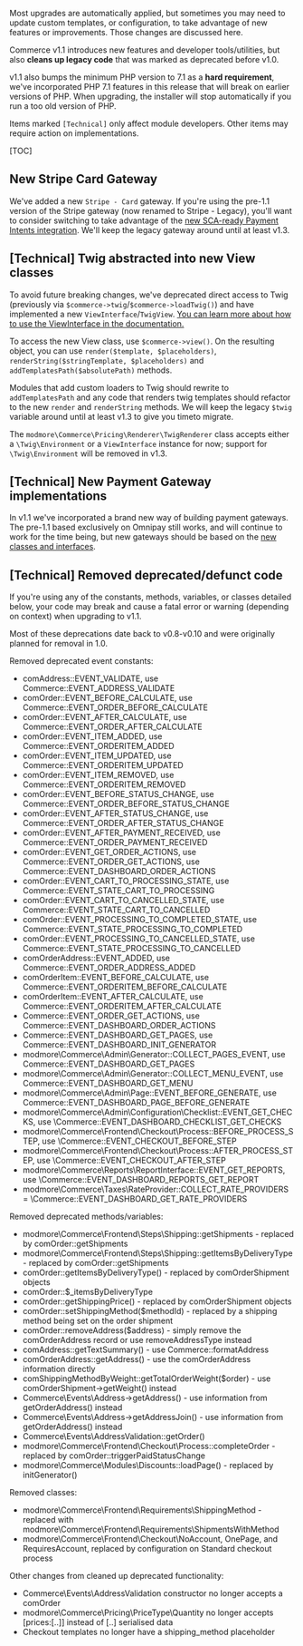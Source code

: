 Most upgrades are automatically applied, but sometimes you may need to update custom templates, or configuration, to take advantage of new features or improvements. Those changes are discussed here.

Commerce v1.1 introduces new features and developer tools/utilities, but also **cleans up legacy code** that was marked as deprecated before v1.0.

v1.1 also bumps the minimum PHP version to 7.1 as a **hard requirement**, we've incorporated PHP 7.1 features in this release that will break on earlier versions of PHP. When upgrading, the installer will stop automatically if you run a too old version of PHP.

Items marked `[Technical]` only affect module developers. Other items may require action on implementations. 

[TOC]

## New Stripe Card Gateway

We've added a new `Stripe - Card` gateway. If you're using the pre-1.1 version of the Stripe gateway (now renamed to Stripe - Legacy), you'll want to consider switching to take advantage of the [new SCA-ready Payment Intents integration](../Payment_Methods/Stripe_Card). We'll keep the legacy gateway around until at least v1.3.

## [Technical] Twig abstracted into new View classes

To avoid future breaking changes, we've deprecated direct access to Twig (previously via `$commerce->twig`/`$commerce->loadTwig()`) and have implemented a new `ViewInterface`/`TwigView`. [You can learn more about how to use the ViewInterface in the documentation.](../Developer/Twig_and_Views)

To access the new View class, use `$commerce->view()`. On the resulting object, you can use `render($template, $placeholders)`, `renderString($stringTemplate, $placeholders)` and `addTemplatesPath($absolutePath)` methods. 

Modules that add custom loaders to Twig should rewrite to `addTemplatesPath` and any code that renders twig templates should refactor to the new `render` and `renderString` methods. We will keep the legacy `$twig` variable around until at least v1.3 to give you timeto migrate.

The `modmore\Commerce\Pricing\Renderer\TwigRenderer` class accepts either a `\Twig\Environment` or a `ViewInterface` instance for now; support for `\Twig\Environment` will be removed in v1.3.

## [Technical] New Payment Gateway implementations

In v1.1 we've incorporated a brand new way of building payment gateways. The pre-1.1 based exclusively on Omnipay still works, and will continue to work for the time being, but new gateways should be based on the [new classes and interfaces](../Developer/Payment_Gateways). 

## [Technical] Removed deprecated/defunct code

If you're using any of the constants, methods, variables, or classes detailed below, your code may break and cause a fatal error or warning (depending on context) when upgrading to v1.1.

Most of these deprecations date back to v0.8-v0.10 and were originally planned for removal in 1.0.  

Removed deprecated event constants:
- comAddress::EVENT_VALIDATE, use Commerce::EVENT_ADDRESS_VALIDATE
- comOrder::EVENT_BEFORE_CALCULATE, use Commerce::EVENT_ORDER_BEFORE_CALCULATE
- comOrder::EVENT_AFTER_CALCULATE, use Commerce::EVENT_ORDER_AFTER_CALCULATE
- comOrder::EVENT_ITEM_ADDED, use Commerce::EVENT_ORDERITEM_ADDED
- comOrder::EVENT_ITEM_UPDATED, use Commerce::EVENT_ORDERITEM_UPDATED
- comOrder::EVENT_ITEM_REMOVED, use Commerce::EVENT_ORDERITEM_REMOVED
- comOrder::EVENT_BEFORE_STATUS_CHANGE, use Commerce::EVENT_ORDER_BEFORE_STATUS_CHANGE
- comOrder::EVENT_AFTER_STATUS_CHANGE, use Commerce::EVENT_ORDER_AFTER_STATUS_CHANGE
- comOrder::EVENT_AFTER_PAYMENT_RECEIVED, use Commerce::EVENT_ORDER_PAYMENT_RECEIVED
- comOrder::EVENT_GET_ORDER_ACTIONS, use Commerce::EVENT_ORDER_GET_ACTIONS, use Commerce::EVENT_DASHBOARD_ORDER_ACTIONS
- comOrder::EVENT_CART_TO_PROCESSING_STATE, use Commerce::EVENT_STATE_CART_TO_PROCESSING
- comOrder::EVENT_CART_TO_CANCELLED_STATE, use Commerce::EVENT_STATE_CART_TO_CANCELLED
- comOrder::EVENT_PROCESSING_TO_COMPLETED_STATE, use Commerce::EVENT_STATE_PROCESSING_TO_COMPLETED
- comOrder::EVENT_PROCESSING_TO_CANCELLED_STATE, use Commerce::EVENT_STATE_PROCESSING_TO_CANCELLED
- comOrderAddress::EVENT_ADDED, use Commerce::EVENT_ORDER_ADDRESS_ADDED
- comOrderItem::EVENT_BEFORE_CALCULATE, use Commerce::EVENT_ORDERITEM_BEFORE_CALCULATE
- comOrderItem::EVENT_AFTER_CALCULATE, use Commerce::EVENT_ORDERITEM_AFTER_CALCULATE
- Commerce::EVENT_ORDER_GET_ACTIONS, use Commerce::EVENT_DASHBOARD_ORDER_ACTIONS
- Commerce::EVENT_DASHBOARD_GET_PAGES, use Commerce::EVENT_DASHBOARD_INIT_GENERATOR
- modmore\Commerce\Admin\Generator::COLLECT_PAGES_EVENT, use Commerce::EVENT_DASHBOARD_GET_PAGES
- modmore\Commerce\Admin\Generator::COLLECT_MENU_EVENT, use Commerce::EVENT_DASHBOARD_GET_MENU
- modmore\Commerce\Admin\Page::EVENT_BEFORE_GENERATE, use Commerce::EVENT_DASHBOARD_PAGE_BEFORE_GENERATE
- modmore\Commerce\Admin\Configuration\Checklist::EVENT_GET_CHECKS, use \Commerce::EVENT_DASHBOARD_CHECKLIST_GET_CHECKS
- modmore\Commerce\Frontend\Checkout\Process::BEFORE_PROCESS_STEP, use \Commerce::EVENT_CHECKOUT_BEFORE_STEP
- modmore\Commerce\Frontend\Checkout\Process::AFTER_PROCESS_STEP, use \Commerce::EVENT_CHECKOUT_AFTER_STEP
- modmore\Commerce\Reports\ReportInterface::EVENT_GET_REPORTS, use \Commerce::EVENT_DASHBOARD_REPORTS_GET_REPORT
- modmore\Commerce\Taxes\RateProvider::COLLECT_RATE_PROVIDERS = \Commerce::EVENT_DASHBOARD_GET_RATE_PROVIDERS

Removed deprecated methods/variables:
- modmore\Commerce\Frontend\Steps\Shipping::getShipments - replaced by comOrder::getShipments
- modmore\Commerce\Frontend\Steps\Shipping::getItemsByDeliveryType - replaced by comOrder::getShipments
- comOrder::getItemsByDeliveryType() - replaced by comOrderShipment objects
- comOrder::$_itemsByDeliveryType
- comOrder::getShippingPrice() - replaced by comOrderShipment objects
- comOrder::setShippingMethod($methodId) - replaced by a shipping method being set on the order shipment
- comOrder::removeAddress($address) - simply remove the comOrderAddress record or use removeAddressType instead
- comAddress::getTextSummary() - use Commerce::formatAddress
- comOrderAddress::getAddress() - use the comOrderAddress information directly
- comShippingMethodByWeight::getTotalOrderWeight($order) - use comOrderShipment->getWeight() instead
- Commerce\Events\Address->getAddress() - use information from getOrderAddress() instead
- Commerce\Events\Address->getAddressJoin() - use information from getOrderAddress() instead
- Commerce\Events\AddressValidation::getOrder()
- modmore\Commerce\Frontend\Checkout\Process::completeOrder - replaced by comOrder::triggerPaidStatusChange
- modmore\Commerce\Modules\Discounts::loadPage() - replaced by initGenerator()

Removed classes:
- modmore\Commerce\Frontend\Requirements\ShippingMethod - replaced with modmore\Commerce\Frontend\Requirements\ShipmentsWithMethod
- modmore\Commerce\Frontend\Checkout\NoAccount, OnePage, and RequiresAccount, replaced by configuration on Standard checkout process

Other changes from cleaned up deprecated functionality:
- Commerce\Events\AddressValidation constructor no longer accepts a comOrder
- modmore\Commerce\Pricing\PriceType\Quantity no longer accepts [prices:[..]] instead of [..] serialised data
- Checkout templates no longer have a shipping_method placeholder



